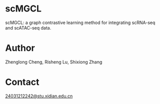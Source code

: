 # scMGCL
scMGCL: a graph contrastive learning method for integrating scRNA-seq and scATAC-seq data.

# Author
Zhenglong Cheng, Risheng Lu, Shixiong Zhang

# Contact
24031212242@stu.xidian.edu.cn
